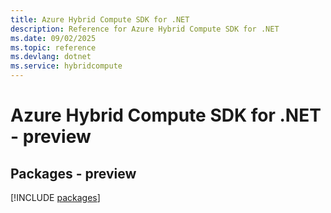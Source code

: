 ```yaml
---
title: Azure Hybrid Compute SDK for .NET
description: Reference for Azure Hybrid Compute SDK for .NET
ms.date: 09/02/2025
ms.topic: reference
ms.devlang: dotnet
ms.service: hybridcompute
---
```

# Azure Hybrid Compute SDK for .NET - preview
## Packages - preview
[!INCLUDE [packages](hybrid-compute-index.md)]